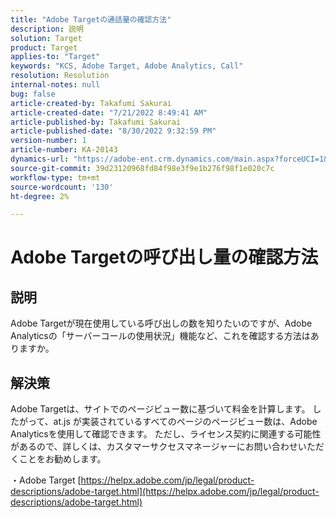 ```yaml
---
title: "Adobe Targetの通話量の確認方法"
description: 説明
solution: Target
product: Target
applies-to: "Target"
keywords: "KCS, Adobe Target, Adobe Analytics, Call"
resolution: Resolution
internal-notes: null
bug: false
article-created-by: Takafumi Sakurai
article-created-date: "7/21/2022 8:49:41 AM"
article-published-by: Takafumi Sakurai
article-published-date: "8/30/2022 9:32:59 PM"
version-number: 1
article-number: KA-20143
dynamics-url: "https://adobe-ent.crm.dynamics.com/main.aspx?forceUCI=1&pagetype=entityrecord&etn=knowledgearticle&id=7fa41b08-d208-ed11-82e4-00224808e7b0"
source-git-commit: 39d23120968fd84f98e3f9e1b276f98f1e020c7c
workflow-type: tm+mt
source-wordcount: '130'
ht-degree: 2%

---
```


# Adobe Targetの呼び出し量の確認方法

## 説明

Adobe Targetが現在使用している呼び出しの数を知りたいのですが、Adobe Analyticsの「サーバーコールの使用状況」機能など、これを確認する方法はありますか。

## 解決策


Adobe Targetは、サイトでのページビュー数に基づいて料金を計算します。 したがって、at.js が実装されているすべてのページのページビュー数は、Adobe Analyticsを使用して確認できます。 ただし、ライセンス契約に関連する可能性があるので、詳しくは、カスタマーサクセスマネージャーにお問い合わせいただくことをお勧めします。

・Adobe Target
[https://helpx.adobe.com/jp/legal/product-descriptions/adobe-target.html](https://helpx.adobe.com/jp/legal/product-descriptions/adobe-target.html)


